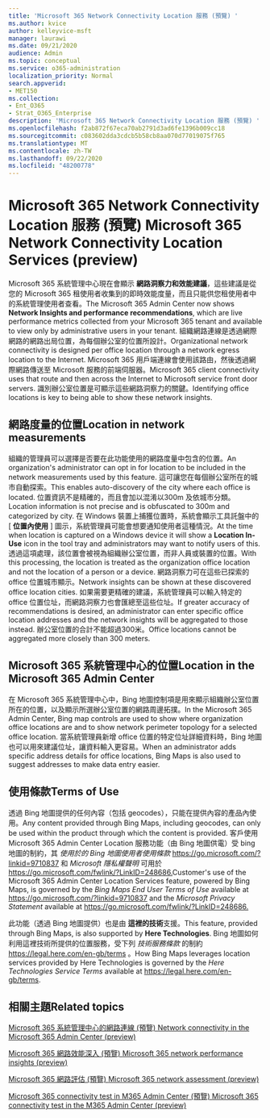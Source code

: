 ```yaml
---
title: 'Microsoft 365 Network Connectivity Location 服務 (預覽) '
ms.author: kvice
author: kelleyvice-msft
manager: laurawi
ms.date: 09/21/2020
audience: Admin
ms.topic: conceptual
ms.service: o365-administration
localization_priority: Normal
search.appverid:
- MET150
ms.collection:
- Ent_O365
- Strat_O365_Enterprise
description: 'Microsoft 365 Network Connectivity Location 服務 (預覽) '
ms.openlocfilehash: f2ab872f67eca70ab2791d3ad6fe1396b009cc18
ms.sourcegitcommit: c083602dda3cdcb5b58cb8aa070d77019075f765
ms.translationtype: MT
ms.contentlocale: zh-TW
ms.lasthandoff: 09/22/2020
ms.locfileid: "48200778"
---
```

# <a name="microsoft-365-network-connectivity-location-services-preview"></a><span data-ttu-id="b9ca6-103">Microsoft 365 Network Connectivity Location 服務 (預覽) </span><span class="sxs-lookup"><span data-stu-id="b9ca6-103">Microsoft 365 Network Connectivity Location Services (preview)</span></span>

<span data-ttu-id="b9ca6-104">Microsoft 365 系統管理中心現在會顯示 **網路洞察力和效能建議**，這些建議是從您的 Microsoft 365 租使用者收集到的即時效能度量，而且只能供您租使用者中的系統管理使用者查看。</span><span class="sxs-lookup"><span data-stu-id="b9ca6-104">The Microsoft 365 Admin Center now shows **Network Insights and performance recommendations**, which are live performance metrics collected from your Microsoft 365 tenant and available to view only by administrative users in your tenant.</span></span> <span data-ttu-id="b9ca6-105">組織網路連線是透過網際網路的網路出局位置，為每個辦公室的位置所設計。</span><span class="sxs-lookup"><span data-stu-id="b9ca6-105">Organizational network connectivity is designed per office location through a network egress location to the Internet.</span></span> <span data-ttu-id="b9ca6-106">Microsoft 365 用戶端連線會使用該路由，然後透過網際網路傳送至 Microsoft 服務的前端伺服器。</span><span class="sxs-lookup"><span data-stu-id="b9ca6-106">Microsoft 365 client connectivity uses that route and then across the Internet to Microsoft service front door servers.</span></span> <span data-ttu-id="b9ca6-107">識別辦公室位置是可顯示這些網路洞察力的關鍵。</span><span class="sxs-lookup"><span data-stu-id="b9ca6-107">Identifying office locations is key to being able to show these network insights.</span></span>

## <a name="location-in-network-measurements"></a><span data-ttu-id="b9ca6-108">網路度量的位置</span><span class="sxs-lookup"><span data-stu-id="b9ca6-108">Location in network measurements</span></span>

<span data-ttu-id="b9ca6-109">組織的管理員可以選擇是否要在此功能使用的網路度量中包含的位置。</span><span class="sxs-lookup"><span data-stu-id="b9ca6-109">An organization's administrator can opt in for location to be included in the network measurements used by this feature.</span></span> <span data-ttu-id="b9ca6-110">這可讓您在每個辦公室所在的城市自動探索。</span><span class="sxs-lookup"><span data-stu-id="b9ca6-110">This enables auto-discovery of the city where each office is located.</span></span> <span data-ttu-id="b9ca6-111">位置資訊不是精確的，而且會加以混淆以300m 及依城市分類。</span><span class="sxs-lookup"><span data-stu-id="b9ca6-111">Location information is not precise and is obfuscated to 300m and categorized by city.</span></span> <span data-ttu-id="b9ca6-112">在 Windows 裝置上捕獲位置時，系統會顯示工具託盤中的 [ **位置內使用** ] 圖示，系統管理員可能會想要通知使用者這種情況。</span><span class="sxs-lookup"><span data-stu-id="b9ca6-112">At the time when location is captured on a Windows device it will show a **Location In-Use** icon in the tool tray and administrators may want to notify users of this.</span></span> <span data-ttu-id="b9ca6-113">透過這項處理，該位置會被視為組織辦公室位置，而非人員或裝置的位置。</span><span class="sxs-lookup"><span data-stu-id="b9ca6-113">With this processing, the location is treated as the organization office location and not the location of a person or a device.</span></span> <span data-ttu-id="b9ca6-114">網路洞察力可在這些已探索的 office 位置城市顯示。</span><span class="sxs-lookup"><span data-stu-id="b9ca6-114">Network insights can be shown at these discovered office location cities.</span></span> <span data-ttu-id="b9ca6-115">如果需要更精確的建議，系統管理員可以輸入特定的 office 位置位址，而網路洞察力也會匯總至這些位址。</span><span class="sxs-lookup"><span data-stu-id="b9ca6-115">If greater accuracy of recommendations is desired, an administrator can enter specific office location addresses and the network insights will be aggregated to those instead.</span></span> <span data-ttu-id="b9ca6-116">辦公室位置的合計不能超過300米。</span><span class="sxs-lookup"><span data-stu-id="b9ca6-116">Office locations cannot be aggregated more closely than 300 meters.</span></span>

## <a name="location-in-the-microsoft-365-admin-center"></a><span data-ttu-id="b9ca6-117">Microsoft 365 系統管理中心的位置</span><span class="sxs-lookup"><span data-stu-id="b9ca6-117">Location in the Microsoft 365 Admin Center</span></span>

<span data-ttu-id="b9ca6-118">在 Microsoft 365 系統管理中心中，Bing 地圖控制項是用來顯示組織辦公室位置所在的位置，以及顯示所選辦公室位置的網路周邊拓撲。</span><span class="sxs-lookup"><span data-stu-id="b9ca6-118">In the Microsoft 365 Admin Center, Bing map controls are used to show where organization office locations are and to show network perimeter topology for a selected office location.</span></span> <span data-ttu-id="b9ca6-119">當系統管理員新增 office 位置的特定位址詳細資料時，Bing 地圖也可以用來建議位址，讓資料輸入更容易。</span><span class="sxs-lookup"><span data-stu-id="b9ca6-119">When an administrator adds specific address details for office locations, Bing Maps is also used to suggest addresses to make data entry easier.</span></span>

## <a name="terms-of-use"></a><span data-ttu-id="b9ca6-120">使用條款</span><span class="sxs-lookup"><span data-stu-id="b9ca6-120">Terms of Use</span></span>

<span data-ttu-id="b9ca6-121">透過 Bing 地圖提供的任何內容（包括 geocodes），只能在提供內容的產品內使用。</span><span class="sxs-lookup"><span data-stu-id="b9ca6-121">Any content provided through Bing Maps, including geocodes, can only be used within the product through which the content is provided.</span></span> <span data-ttu-id="b9ca6-122">客戶使用 Microsoft 365 Admin Center Location 服務功能（由 Bing 地圖供電）受 bing 地圖的制約，其 _使用於的 Bing 地圖使用者使用條款_ <https://go.microsoft.com/?linkid=9710837> 和 _Microsoft 隱私權聲明_ 可用於 <https://go.microsoft.com/fwlink/?LinkID=248686.></span><span class="sxs-lookup"><span data-stu-id="b9ca6-122">Customer's use of the Microsoft 365 Admin Center Location Services feature, powered by Bing Maps, is governed by the _Bing Maps End User Terms of Use_ available at <https://go.microsoft.com/?linkid=9710837> and the _Microsoft Privacy Statement_ available at <https://go.microsoft.com/fwlink/?LinkID=248686.></span></span>

<span data-ttu-id="b9ca6-123">此功能（透過 Bing 地圖提供）也是由 **這裡的技術**支援。</span><span class="sxs-lookup"><span data-stu-id="b9ca6-123">This feature, provided through Bing Maps, is also supported by **Here Technologies**.</span></span> <span data-ttu-id="b9ca6-124">Bing 地圖如何利用這裡技術所提供的位置服務，受下列 _技術服務條款_ 的制約 <https://legal.here.com/en-gb/terms> 。</span><span class="sxs-lookup"><span data-stu-id="b9ca6-124">How Bing Maps leverages location services provided by Here Technologies is governed by the _Here Technologies Service Terms_ available at <https://legal.here.com/en-gb/terms>.</span></span>

## <a name="related-topics"></a><span data-ttu-id="b9ca6-125">相關主題</span><span class="sxs-lookup"><span data-stu-id="b9ca6-125">Related topics</span></span>

[<span data-ttu-id="b9ca6-126">Microsoft 365 系統管理中心的網路連線 (預覽) </span><span class="sxs-lookup"><span data-stu-id="b9ca6-126">Network connectivity in the Microsoft 365 Admin Center (preview)</span></span>](office-365-network-mac-perf-overview.md)

[<span data-ttu-id="b9ca6-127">Microsoft 365 網路效能深入 (預覽) </span><span class="sxs-lookup"><span data-stu-id="b9ca6-127">Microsoft 365 network performance insights (preview)</span></span>](office-365-network-mac-perf-insights.md)

[<span data-ttu-id="b9ca6-128">Microsoft 365 網路評估 (預覽) </span><span class="sxs-lookup"><span data-stu-id="b9ca6-128">Microsoft 365 network assessment (preview)</span></span>](office-365-network-mac-perf-score.md)

[<span data-ttu-id="b9ca6-129">Microsoft 365 connectivity test in M365 Admin Center (預覽) </span><span class="sxs-lookup"><span data-stu-id="b9ca6-129">Microsoft 365 connectivity test in the M365 Admin Center (preview)</span></span>](office-365-network-mac-perf-onboarding-tool.md)
